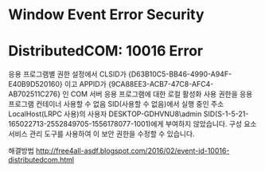# Window Event Error Security

# DistributedCOM: 10016 Error

응용 프로그램별 권한 설정에서 CLSID가 {D63B10C5-BB46-4990-A94F-E40B9D520160} 이고 APPID가 {9CA88EE3-ACB7-47C8-AFC4-AB702511C276} 인 COM 서버 응용 프로그램에 대한 로컬 활성화 사용 권한을 응용 프로그램 컨테이너 사용할 수 없음 SID(사용할 수 없음)에서 실행 중인 주소 LocalHost(LRPC 사용)의 사용자 DESKTOP-GDHVNU8\admin SID(S-1-5-21-165022713-2552849705-1556178077-1001)에게 부여하지 않았습니다. 구성 요소 서비스 관리 도구를 사용하여 이 보안 권한을 수정할 수 있습니다.

해결방법
http://free4all-asdf.blogspot.com/2016/02/event-id-10016-distributedcom.html
